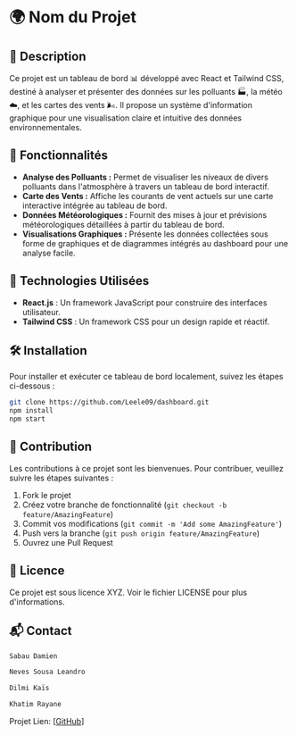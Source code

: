 
# 🌍 Nom du Projet

## 📖 Description
Ce projet est un tableau de bord 📊 développé avec React et Tailwind CSS, destiné à analyser et présenter des données sur les polluants 🏭, la météo ☁️, et les cartes des vents 🌬️. Il propose un système d'information graphique pour une visualisation claire et intuitive des données environnementales.

## 🌟 Fonctionnalités
- **Analyse des Polluants :** Permet de visualiser les niveaux de divers polluants dans l'atmosphère à travers un tableau de bord interactif.
- **Carte des Vents :** Affiche les courants de vent actuels sur une carte interactive intégrée au tableau de bord.
- **Données Météorologiques :** Fournit des mises à jour et prévisions météorologiques détaillées à partir du tableau de bord.
- **Visualisations Graphiques :** Présente les données collectées sous forme de graphiques et de diagrammes intégrés au dashboard pour une analyse facile.

## 🔧 Technologies Utilisées
- **React.js** : Un framework JavaScript pour construire des interfaces utilisateur.
- **Tailwind CSS** : Un framework CSS pour un design rapide et réactif.

## 🛠 Installation
Pour installer et exécuter ce tableau de bord localement, suivez les étapes ci-dessous :

```bash
git clone https://github.com/Leele09/dashboard.git
npm install
npm start
```

## 🤝 Contribution
Les contributions à ce projet sont les bienvenues. Pour contribuer, veuillez suivre les étapes suivantes :
1. Fork le projet
2. Créez votre branche de fonctionnalité (`git checkout -b feature/AmazingFeature`)
3. Commit vos modifications (`git commit -m 'Add some AmazingFeature'`)
4. Push vers la branche (`git push origin feature/AmazingFeature`)
5. Ouvrez une Pull Request

## 📜 Licence
Ce projet est sous licence XYZ. Voir le fichier LICENSE pour plus d'informations.

## 📬 Contact
```bash
Sabau Damien

Neves Sousa Leandro

Dilmi Kaïs

Khatim Rayane
```
Projet Lien: [[GitHub](https://github.com/Leele09/dashboard)]
